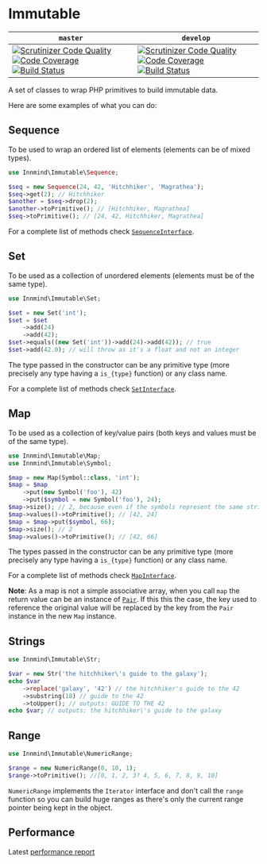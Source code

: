 # Immutable

| `master` | `develop` |
|----------|-----------|
|[![Scrutinizer Code Quality](https://scrutinizer-ci.com/g/Innmind/Immutable/badges/quality-score.png?b=master)](https://scrutinizer-ci.com/g/Innmind/Immutable/?branch=master) [![Code Coverage](https://scrutinizer-ci.com/g/Innmind/Immutable/badges/coverage.png?b=master)](https://scrutinizer-ci.com/g/Innmind/Immutable/?branch=master) [![Build Status](https://scrutinizer-ci.com/g/Innmind/Immutable/badges/build.png?b=master)](https://scrutinizer-ci.com/g/Innmind/Immutable/build-status/master)|[![Scrutinizer Code Quality](https://scrutinizer-ci.com/g/Innmind/Immutable/badges/quality-score.png?b=develop)](https://scrutinizer-ci.com/g/Innmind/Immutable/?branch=develop) [![Code Coverage](https://scrutinizer-ci.com/g/Innmind/Immutable/badges/coverage.png?b=develop)](https://scrutinizer-ci.com/g/Innmind/Immutable/?branch=develop) [![Build Status](https://scrutinizer-ci.com/g/Innmind/Immutable/badges/build.png?b=develop)](https://scrutinizer-ci.com/g/Innmind/Immutable/build-status/develop)|

A set of classes to wrap PHP primitives to build immutable data.

Here are some examples of what you can do:

## Sequence

To be used to wrap an ordered list of elements (elements can be of mixed types).

```php
use Innmind\Immutable\Sequence;

$seq = new Sequence(24, 42, 'Hitchhiker', 'Magrathea');
$seq->get(2); // Hitchhiker
$another = $seq->drop(2);
$another->toPrimitive(); // [Hitchhiker, Magrathea]
$seq->toPrimitive(); // [24, 42, Hitchhiker, Magrathea]
```

For a complete list of methods check [`SequenceInterface`](SequenceInterface.php).

## Set

To be used as a collection of unordered elements (elements must be of the same type).

```php
use Innmind\Immutable\Set;

$set = new Set('int');
$set = $set
    ->add(24)
    ->add(42);
$set->equals((new Set('int'))->add(24)->add(42)); // true
$set->add(42.0); // will throw as it's a float and not an integer
```

The type passed in the constructor can be any primitive type (more precisely any type having a `is_{type}` function) or any class name.

For a complete list of methods check [`SetInterface`](SetInterface.php).

## Map

To be used as a collection of key/value pairs (both keys and values must be of the same type).

```php
use Innmind\Immutable\Map;
use Innmind\Immutable\Symbol;

$map = new Map(Symbol::class, 'int');
$map = $map
    ->put(new Symbol('foo'), 42)
    ->put($symbol = new Symbol('foo'), 24);
$map->size(); // 2, because even if the symbols represent the same string it's 2 different instances
$map->values()->toPrimitive(); // [42, 24]
$map = $map->put($symbol, 66);
$map->size(); // 2
$map->values()->toPrimitive(); // [42, 66]
```

The types passed in the constructor can be any primitive type (more precisely any type having a `is_{type}` function) or any class name.

For a complete list of methods check [`MapInterface`](MapInterface.php).

**Note**: As a map is not a simple associative array, when you call `map` the return value can be an instance of [`Pair`](Pair.php). If this this the case, the key used to reference the original value will be replaced by the key from the `Pair` instance in the new `Map` instance.

## Strings

```php
use Innmind\Immutable\Str;

$var = new Str('the hitchhiker\'s guide to the galaxy');
echo $var
    ->replace('galaxy', '42') // the hitchhiker's guide to the 42
    ->substring(18) // guide to the 42
    ->toUpper(); // outputs: GUIDE TO THE 42
echo $var; // outputs: the hitchhiker\'s guide to the galaxy
```

## Range

```php
use Innmind\Immutable\NumericRange;

$range = new NumericRange(0, 10, 1);
$range->toPrimitive(); //[0, 1, 2, 3? 4, 5, 6, 7, 8, 9, 10]
```

`NumericRange` implements the `Iterator` interface and don't call the `range` function so you can build huge ranges as there's only the current range pointer being kept in the object.

## Performance

Latest [performance report](_storage/7e2/9/1/133efa5d4d81f85151ea4ddbb3244c3a347cf990.xml)
